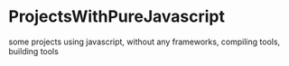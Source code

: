 # ProjectsWithPureJavascript
some projects using javascript, without any frameworks, compiling tools, building tools
